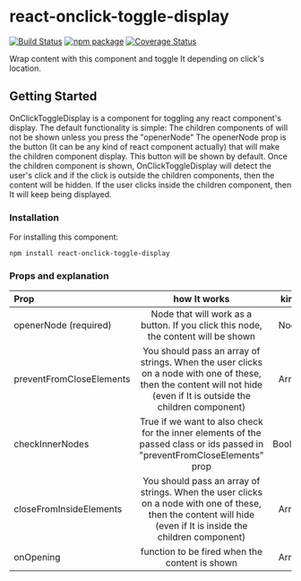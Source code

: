 # react-onclick-toggle-display

[![Build Status](https://travis-ci.org/manutorre/react-onclick-toggle-display.svg?branch=master)](https://travis-ci.org/manutorre/react-onclick-toggle-display)
[![npm package][npm-badge]][npm]
[![Coverage Status](https://coveralls.io/repos/github/manutorre/react-onclick-toggle-display/badge.svg?branch=master)](https://coveralls.io/github/manutorre/react-onclick-toggle-display?branch=master)

[build-badge]: https://img.shields.io/travis/user/repo/master.png?style=flat-square
[build]: https://travis-ci.org/user/repo

[npm-badge]: https://img.shields.io/npm/v/npm-package.png?style=flat-square
[npm]: https://www.npmjs.org/package/npm-package

[coveralls-badge]: https://img.shields.io/coveralls/user/repo/master.png?style=flat-square
[coveralls]: https://coveralls.io/github/user/repo


Wrap content with this component and toggle It depending on click's location.

## Getting Started

OnClickToggleDisplay is a component for toggling any react component's display.
The default functionality is simple:
The children components of <OnClickToggleDisplay> will not be shown unless you press the "openerNode"
The openerNode prop is the button (It can be any kind of react component actually) that will make the children component display. This button will be shown by default.
Once the children component is shown, OnClickToggleDisplay will detect the user's click and if the click is outside the children components, then the content will be hidden. If the user clicks inside the children component, then It will keep being displayed.

### Installation

For installing this component:

```
npm install react-onclick-toggle-display
```

### Props and explanation

| Prop | how It works | kind |
| :---         |     :---:      |    :---:      |  
| openerNode (required)   | Node that will work as a button. If you click this node, the content will be shown     | Node |
| preventFromCloseElements     | You should pass an array of strings. When the user clicks on a node with one of these, then the content will not hide (even if It is outside the children component)        | Array |
| checkInnerNodes   | True if we want to also check for the inner elements of the passed class or ids passed in "preventFromCloseElements" prop    | Boolean |
| closeFromInsideElements | You should pass an array of strings. When the user clicks on a node with one of these, then the content will hide (even if It is inside the children component)        | Array |
| onOpening | function to be fired when the content is shown | Array |
